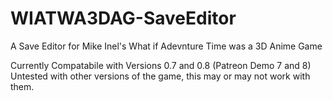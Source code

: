 # WIATWA3DAG-SaveEditor
A Save Editor for Mike Inel's What if Adevnture Time was a 3D Anime Game


Currently Compatabile with Versions 0.7 and 0.8 (Patreon Demo 7 and 8)
Untested with other versions of the game, this may or may not work with them.
